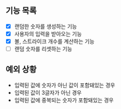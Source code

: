 ## 기능 목록

- [x] 랜덤한 숫자를 생성하는 기능
- [x] 사용자의 입력을 받아오는 기능
- [x] 볼, 스트라이크 개수를 계산하는 기능
- [ ] 랜덤 숫자를 리셋하는 기능

## 예외 상황

- 입력된 값에 숫자가 아닌 값이 포함돼있는 경우
- 입력된 값이 3글자가 아닌 경우
- 입력된 값에 중복되는 숫자가 포함돼있는 경우

